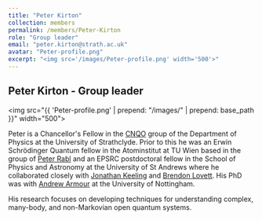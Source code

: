 ```yaml
---
title: "Peter Kirton"
collection: members
permalink: /members/Peter-Kirton
role: "Group leader"
email: "peter.kirton@strath.ac.uk"
avatar: "Peter-profile.png"
excerpt: "<img src='/images/Peter-profile.png' width='500'>"
---
```


## Peter Kirton - Group leader

<div style="max-width: 750px;">

<img src="{{ 'Peter-profile.png' | prepend: "/images/" | prepend: base_path }}" width="500"> 

<p>Peter is a Chancellor's Fellow in the <a href="http://cnqo.phys.strath.ac.uk/" target="_blank">CNQO</a> group of the Department of Physics at the University of Strathclyde. 
Prior to this he was an Erwin Schr&ouml;dinger Quantum fellow in the Atominstitut at TU Wien based in the group of <a href="https://ati.tuwien.ac.at//research_areas/quantum_optics_theory/research/EN/" target="_blank">Peter Rabl</a> and an EPSRC postdoctoral fellow in the School of Physics and Astronomy at the University of St Andrews where he collaborated closely with <a href="https://www.st-andrews.ac.uk/~jmjk/" target="_blank">Jonathan Keeling</a> and <a href="https://www.st-andrews.ac.uk/~bwl4" target="_blank">Brendon Lovett</a>. 
His PhD was with <a href="https://www.nottingham.ac.uk/~ppxada/" target="_blank">Andrew Armour</a> at the University of Nottingham.</p>

<p>His research focuses on developing techniques for understanding complex, many-body, and non-Markovian open quantum systems. </p>

<br />

</div>